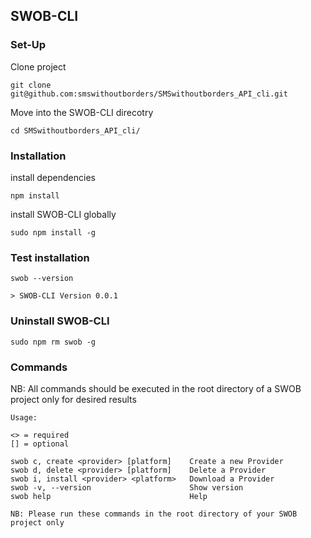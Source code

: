 ## SWOB-CLI

### Set-Up
Clone project
```
git clone git@github.com:smswithoutborders/SMSwithoutborders_API_cli.git
```
Move into the SWOB-CLI direcotry
```
cd SMSwithoutborders_API_cli/
```
### Installation
install dependencies
```
npm install
```
install SWOB-CLI globally
```
sudo npm install -g
```
### Test installation
```
swob --version

> SWOB-CLI Version 0.0.1
```
### Uninstall SWOB-CLI
```
sudo npm rm swob -g
```
### Commands
NB: All commands should be executed in the root directory of a SWOB project only for desired results
```
Usage:

<> = required
[] = optional

swob c, create <provider> [platform]    Create a new Provider
swob d, delete <provider> [platform]    Delete a Provider
swob i, install <provider> <platform>   Download a Provider
swob -v, --version                      Show version
swob help                               Help

NB: Please run these commands in the root directory of your SWOB project only
```